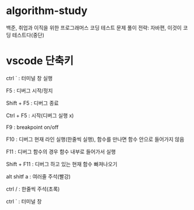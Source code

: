 # algorithm-study
백준, 취업과 이직을 위한 프로그래머스 코딩 테스트 문제 풀이 전략: 자바편, 이것이 코딩 테스트다(중단) 


# vscode 단축키
ctrl ` : 터미널 창 실행

F5 : 디버그 시작/정지

Shift + F5 : 디버그 종료

Ctrl + F5 : 시작(디버그 실행 x)

F9 : breakpoint on/off

F10 : 디버그 현재 라인 실행(한줄씩 실행), 함수를 만나면 함수 안으로 들어가지 않음

F11 : 디버그 함수의 경우 함수 내부로 들어가서 실행

Shift + F11 : 디버그 하고 있는 현재 함수 빠져나오기

alt shitf a : 여러줄 주석(빨강)

ctrl / : 한줄씩 주석(초록)

ctrl ` : 터미널 창
